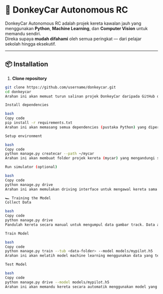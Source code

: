 # 🚗 DonkeyCar Autonomous RC

DonkeyCar Autonomous RC adalah projek kereta kawalan jauh yang menggunakan **Python**, **Machine Learning**, dan **Computer Vision** untuk memandu sendiri.  
Direka supaya **mudah difahami** oleh semua peringkat — dari pelajar sekolah hingga eksekutif.

---

## 📦 Installation

1. **Clone repository**
```bash
git clone https://github.com/username/donkeycar.git
cd donkeycar
Arahan ini akan memuat turun salinan projek DonkeyCar daripada GitHub dan masuk ke dalam folder projek.

Install dependencies

bash
Copy code
pip install -r requirements.txt
Arahan ini akan memasang semua dependencies (pustaka Python) yang diperlukan untuk menjalankan projek.

Setup environment

bash
Copy code
python manage.py createcar --path ~/mycar
Arahan ini akan membuat folder projek kereta (mycar) yang mengandungi semua fail konfigurasi.

Run simulator (optional)

bash
Copy code
python manage.py drive
Arahan ini akan memulakan driving interface untuk mengawal kereta sama ada secara manual atau menggunakan model.

🏎️ Training the Model
Collect Data

bash
Copy code
python manage.py drive
Pandulah kereta secara manual untuk mengumpul data gambar track. Data akan disimpan di dalam folder ~/mycar/data.

Train Model

bash
Copy code
python manage.py train --tub <data-folder> --model models/mypilot.h5
Arahan ini akan melatih model machine learning menggunakan data yang telah dikumpul.

Test Model

bash
Copy code
python manage.py drive --model models/mypilot.h5
Arahan ini akan memandu kereta secara automatik menggunakan model yang telah dilatih.

